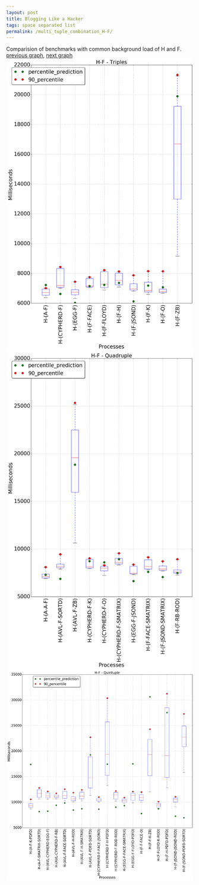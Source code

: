```yaml
---
layout: post
title: Blogging Like a Hacker
tags: space separated list
permalink: /multi_tuple_combination_H-F/
---
```


Comparision of benchmarks with common background load of H and F.
[previous graph](../multi_tuple_combination_H-FLOYD/), [next graph](../multi_tuple_combination_H-H/)
![graph figure](./images/triple/H/H-F_box.png)![graph figure](./images/quadruple/H/H-F_box.png)![graph figure](./images/quintuple/H/H-F_box.png)